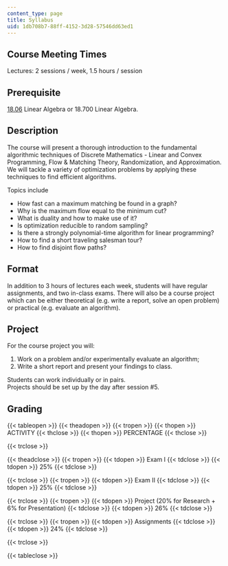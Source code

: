 ```yaml
---
content_type: page
title: Syllabus
uid: 1db708b7-88ff-4152-3d28-57546dd63ed1
---
```


Course Meeting Times
--------------------

Lectures: 2 sessions / week, 1.5 hours / session

Prerequisite
------------

[18.06](/courses/18-06-linear-algebra-spring-2005) Linear Algebra or 18.700 Linear Algebra.

Description
-----------

The course will present a thorough introduction to the fundamental algorithmic techniques of Discrete Mathematics - Linear and Convex Programming, Flow & Matching Theory, Randomization, and Approximation. We will tackle a variety of optimization problems by applying these techniques to find efficient algorithms.

Topics include

*   How fast can a maximum matching be found in a graph?
*   Why is the maximum flow equal to the minimum cut?
*   What is duality and how to make use of it?
*   Is optimization reducible to random sampling?
*   Is there a strongly polynomial-time algorithm for linear programming?
*   How to find a short traveling salesman tour?
*   How to find disjoint flow paths?

Format
------

In addition to 3 hours of lectures each week, students will have regular assignments, and two in-class exams. There will also be a course project which can be either theoretical (e.g. write a report, solve an open problem) or practical (e.g. evaluate an algorithm).

Project
-------

For the course project you will:

1.  Work on a problem and/or experimentally evaluate an algorithm;
2.  Write a short report and present your findings to class.

Students can work individually or in pairs.  
Projects should be set up by the day after session #5.

Grading
-------

{{< tableopen >}}
{{< theadopen >}}
{{< tropen >}}
{{< thopen >}}
ACTIVITY
{{< thclose >}}
{{< thopen >}}
PERCENTAGE
{{< thclose >}}

{{< trclose >}}

{{< theadclose >}}
{{< tropen >}}
{{< tdopen >}}
Exam I
{{< tdclose >}}
{{< tdopen >}}
25%
{{< tdclose >}}

{{< trclose >}}
{{< tropen >}}
{{< tdopen >}}
Exam II
{{< tdclose >}}
{{< tdopen >}}
25%
{{< tdclose >}}

{{< trclose >}}
{{< tropen >}}
{{< tdopen >}}
Project (20% for Research + 6% for Presentation)
{{< tdclose >}}
{{< tdopen >}}
26%
{{< tdclose >}}

{{< trclose >}}
{{< tropen >}}
{{< tdopen >}}
Assignments
{{< tdclose >}}
{{< tdopen >}}
24%
{{< tdclose >}}

{{< trclose >}}

{{< tableclose >}}